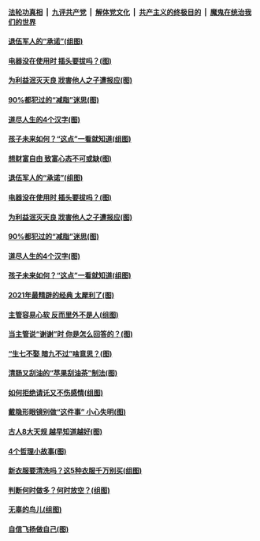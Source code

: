 

####  [法轮功真相](../../../../basic/blob/master/README.md?t=03260131) &nbsp;|&nbsp; [九评共产党](../../../../9ping.md/blob/master/README.md?t=03260131) &nbsp;|&nbsp; [解体党文化](../../../../jtdwh.md/blob/master/README.md?t=03260131)  &nbsp;|&nbsp; [共产主义的终极目的](../../../../gczydzjmd.md/blob/master/README.md?t=03260131) &nbsp;|&nbsp; [魔鬼在统治我们的世界](../../../../mgztzwmdsj.md/blob/master/README.md?t=03260131) 

#### [退伍军人的“承诺”(组图)](../pages/p8/965778.md?t=03260131) 

#### [电器没在使用时 插头要拔吗？(图)](../pages/p8/966498.md?t=03260131) 

#### [为利益泯灭天良 戕害他人之子遭报应(图)](../pages/p8/966005.md?t=03260131) 

#### [90%都犯过的“减脂”迷思(图)](../pages/p8/966576.md?t=03260131) 

#### [道尽人生的4个汉字(图)](../pages/p8/965438.md?t=03260131) 

#### [孩子未来如何？“这点”一看就知道(组图)](../pages/p8/966011.md?t=03260131) 

#### [想财富自由 致富心态不可或缺(图)](../pages/p8/966698.md?t=03260131) 

#### [退伍军人的“承诺”(组图)](../pages/p8/965778.md?t=03260131) 

#### [电器没在使用时 插头要拔吗？(图)](../pages/p8/966498.md?t=03260131) 

#### [为利益泯灭天良 戕害他人之子遭报应(图)](../pages/p8/966005.md?t=03260131) 

#### [90%都犯过的“减脂”迷思(图)](../pages/p8/966576.md?t=03260131) 

#### [道尽人生的4个汉字(图)](../pages/p8/965438.md?t=03260131) 

#### [孩子未来如何？“这点”一看就知道(组图)](../pages/p8/966011.md?t=03260131) 

#### [2021年最精辟的经典 太犀利了(图)](../pages/p8/966031.md?t=03260131) 

#### [主管容易心软 反而里外不是人(组图)](../pages/p8/966474.md?t=03260131) 

#### [当主管说“谢谢”时 你是怎么回答的？(图)](../pages/p8/966048.md?t=03260131) 

#### [“生七不娶 暗九不过”啥意思？(图)](../pages/p8/966429.md?t=03260131) 

#### [清肠又刮油的“苹果刮油茶”制法(图)](../pages/p8/966245.md?t=03260131) 

#### [如何拒绝请讬又不伤感情(组图)](../pages/p8/966361.md?t=03260131) 

#### [戴隐形眼镜别做“这件事” 小心失明(图)](../pages/p8/966349.md?t=03260131) 

#### [古人8大天规 越早知道越好(图)](../pages/p8/965782.md?t=03260131) 

#### [4个哲理小故事(图)](../pages/p8/966044.md?t=03260131) 

#### [新衣服要清洗吗？这5种衣服千万别买(组图)](../pages/p8/965831.md?t=03260131) 

#### [判断何时做多？何时放空？(组图)](../pages/p8/966166.md?t=03260131) 

#### [无辜的鸟儿(组图)](../pages/p8/966163.md?t=03260131) 

#### [自信飞扬做自己(图)](../pages/p8/965977.md?t=03260131) 

